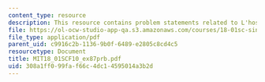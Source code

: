 ```yaml
---
content_type: resource
description: This resource contains problem statements related to L'hospital's rule.
file: https://ol-ocw-studio-app-qa.s3.amazonaws.com/courses/18-01sc-single-variable-calculus-fall-2010/308a1ff099faf66c4dc14595014a3b2d_MIT18_01SCF10_ex87prb.pdf
file_type: application/pdf
parent_uid: c9916c2b-1136-9b0f-6489-e2805c8cd4c5
resourcetype: Document
title: MIT18_01SCF10_ex87prb.pdf
uid: 308a1ff0-99fa-f66c-4dc1-4595014a3b2d
---
```

